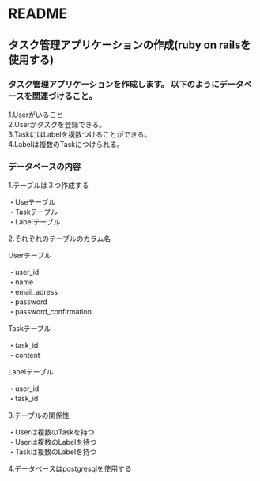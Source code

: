 # README      

## タスク管理アプリケーションの作成(ruby on railsを使用する)    
### タスク管理アプリケーションを作成します。  以下のようにデータベースを関連づけること。  

 1.Userがいること  
 2.Userがタスクを登録できる。  
 3.TaskにはLabelを複数つけることができる。  
 4.Labelは複数のTaskにつけられる。　　


### データベースの内容    


1.テーブルは３つ作成する  

 ・Useテーブル  
 ・Taskテーブル  
 ・Labelテーブル      

2.それぞれのテーブルのカラム名  

Userテーブル    

 ・user_id  
 ・name  
 ・email_adress  
 ・password  
 ・password_confirmation    

Taskテーブル    

 ・task_id  
 ・content    

Labelテーブル    

 ・user_id  
 ・task_id      

3.テーブルの関係性    

 ・Userは複数のTaskを持つ  
 ・Userは複数のLabelを持つ  
 ・Taskは複数のLabelを持つ      

4.データベースはpostgresqlを使用する    
